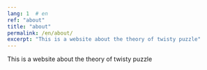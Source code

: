 ```yaml
---
lang: 1  # en
ref: "about"
title: "about"
permalink: /en/about/
excerpt: "This is a website about the theory of twisty puzzle"
---
```


This is a website about the theory of twisty puzzle
